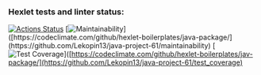 ### Hexlet tests and linter status:
[![Actions Status](https://github.com/Lekopin13/java-project-61/workflows/hexlet-check/badge.svg)](https://github.com/Lekopin13/java-project-61/actions)
[![Maintainability]([https://api.codeclimate.com/v1/badges/bc953fb0ab378995dab3/maintainability](https://codeclimate.com/github/Lekopin13/java-project-61))]([https://codeclimate.com/github/hexlet-boilerplates/java-package/](https://github.com/Lekopin13/java-project-61/maintainability)
[![Test Coverage](https://api.codeclimate.com/v1/badges/bc953fb0ab378995dab3/test_coverage)]([https://codeclimate.com/github/hexlet-boilerplates/jav-package/](https://github.com/Lekopin13/java-project-61/test_coverage)
